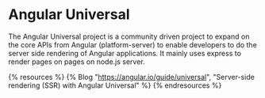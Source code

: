# Angular Universal

The Angular Universal project is a community driven project to expand on the core APIs from Angular (platform-server) to enable developers to do the server side rendering of Angular applications. It mainly uses express to render pages on pages on node.js server.

{% resources %}
  {% Blog "https://angular.io/guide/universal", "Server-side rendering (SSR) with Angular Universal" %}
{% endresources %}
